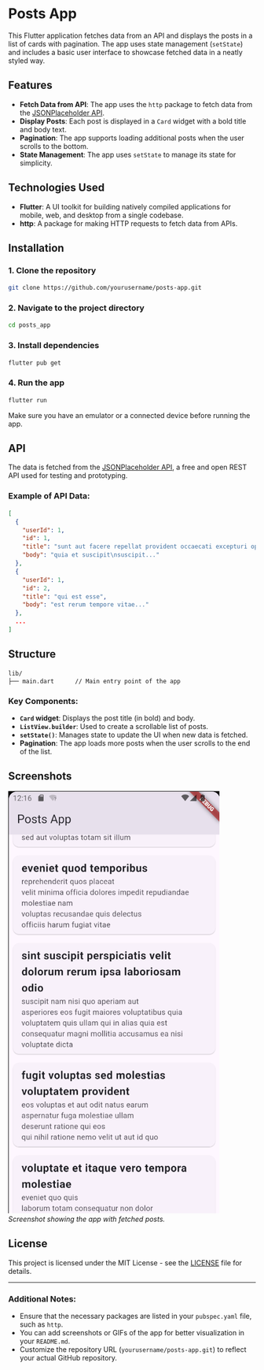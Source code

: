 
# Posts App

This Flutter application fetches data from an API and displays the posts in a list of cards with pagination. The app uses state management (`setState`) and includes a basic user interface to showcase fetched data in a neatly styled way.

## Features

- **Fetch Data from API**: The app uses the `http` package to fetch data from the [JSONPlaceholder API](https://jsonplaceholder.typicode.com/posts).
- **Display Posts**: Each post is displayed in a `Card` widget with a bold title and body text.
- **Pagination**: The app supports loading additional posts when the user scrolls to the bottom.
- **State Management**: The app uses `setState` to manage its state for simplicity.
  
## Technologies Used

- **Flutter**: A UI toolkit for building natively compiled applications for mobile, web, and desktop from a single codebase.
- **http**: A package for making HTTP requests to fetch data from APIs.
  
## Installation

### 1. Clone the repository
```bash
git clone https://github.com/yourusername/posts-app.git
```

### 2. Navigate to the project directory
```bash
cd posts_app
```

### 3. Install dependencies
```bash
flutter pub get
```

### 4. Run the app
```bash
flutter run
```

Make sure you have an emulator or a connected device before running the app.

## API

The data is fetched from the [JSONPlaceholder API](https://jsonplaceholder.typicode.com/posts), a free and open REST API used for testing and prototyping.

### Example of API Data:

```json
[
  {
    "userId": 1,
    "id": 1,
    "title": "sunt aut facere repellat provident occaecati excepturi optio reprehenderit",
    "body": "quia et suscipit\nsuscipit..."
  },
  {
    "userId": 1,
    "id": 2,
    "title": "qui est esse",
    "body": "est rerum tempore vitae..."
  },
  ...
]
```

## Structure

```text
lib/
├── main.dart      // Main entry point of the app
```

### Key Components:
- **`Card` widget**: Displays the post title (in bold) and body.
- **`ListView.builder`**: Used to create a scrollable list of posts.
- **`setState()`**: Manages state to update the UI when new data is fetched.
- **Pagination**: The app loads more posts when the user scrolls to the end of the list.



## Screenshots

![App Screenshot](screenshot.png)  
_Screenshot showing the app with fetched posts._

## License

This project is licensed under the MIT License - see the [LICENSE](LICENSE) file for details.

---

### Additional Notes:

- Ensure that the necessary packages are listed in your `pubspec.yaml` file, such as `http`.
- You can add screenshots or GIFs of the app for better visualization in your `README.md`.
- Customize the repository URL (`yourusername/posts-app.git`) to reflect your actual GitHub repository.

